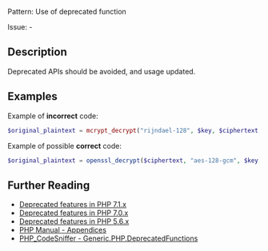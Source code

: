 Pattern: Use of deprecated function

Issue: -

## Description

Deprecated APIs should be avoided, and usage updated.

## Examples

Example of **incorrect** code:

```php
$original_plaintext = mcrypt_decrypt("rijndael-128", $key, $ciphertext, MCRYPT_MODE_CBC, $iv)
```

Example of possible **correct** code:

```php
$original_plaintext = openssl_decrypt($ciphertext, "aes-128-gcm", $key, $options=0, $iv, $tag);
```

## Further Reading

* [Deprecated features in PHP 7.1.x](http://php.net/manual/en/migration71.deprecated.php#migration71.deprecated.ext-mcrypt)
* [Deprecated features in PHP 7.0.x](http://php.net/manual/en/migration70.deprecated.php)
* [Deprecated features in PHP 5.6.x](http://php.net/manual/en/migration56.deprecated.php)
* [PHP Manual - Appendices](http://php.net/manual/en/appendices.php)
* [PHP_CodeSniffer - Generic.PHP.DeprecatedFunctions](https://github.com/squizlabs/PHP_CodeSniffer/blob/master/src/Standards/Generic/Sniffs/PHP/DeprecatedFunctionsSniff.php)
